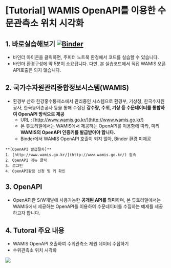 # [Tutorial] WAMIS OpenAPI를 이용한 수문관측소 위치 시각화

## 1. 바로실습해보기 [![Binder](https://mybinder.org/badge_logo.svg)](https://mybinder.org/v2/gh/wateround22/Tutorial-Visualization-of-hydrological-data-observation-station-using-WAMIS-OpenAPI/HEAD)
  - 바인더 아이콘을 클릭하면, 주피터 노트북 환경에서 코드를 실습할 수 있습니다.
  - 바인더 환경구성에 약 5분이 소요됩니다. 다만, 본 실습코드에서 직접 WAMIS 오픈API호출은 되지 않습니다.

## 2. 국가수자원관리종합정보시스템(WAMIS)
 - 환경부 산하 한강홍수통제소에서 관리중인 시스템으로 환경부, 기상청, 한국수자원공사, 한국농어촌공사 등을 통해 수집된 **강수량, 수위, 기상 등 수문데이터를 통합하여 OpenAPI 방식으로 제공**
   - URL : [http://www.wamis.go.kr/](http://www.wamis.go.kr/)
   - 본 튜토리얼에서는 WAMIS에서 제공하는 OpenAPI를 이용함에 따라, 미리 **WAMIS의 OpenAPI 인증키를 발급받아야 합니다.**
   - Binder에서 WAMIS OpenAPI 호출이 되지 않아, Binder 환경 미제공

```
**[OpenAPI 발급절차]**
1. [http://www.wamis.go.kr/](http://www.wamis.go.kr/) 접속
2. OpenAPI 메뉴 클릭
3. 로그인
4. OpenAPI활용 신청 및 키 확인
```

## 3. OpenAPI
  - OpenAPI란 S/W개발에 사용가능한 **공개된 API를 의미**하며, 본 튜토리얼에서는 WAMIS에서 제공하는 OpenAPI를 이용하여 수문데이터를 수집하는 예제를 제공하고자 합니다.

## 4. Tutoral 주요 내용
  - WAMIS OpenAPI 호출하여 수위관측소 제원 데이터 수집하기
  - 수위관측소 위치 시각화

![](./visualization_obs_stations_result.png)
